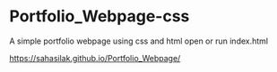 # Portfolio_Webpage-css
A simple portfolio webpage using css and html
open or run index.html


https://sahasilak.github.io/Portfolio_Webpage/
